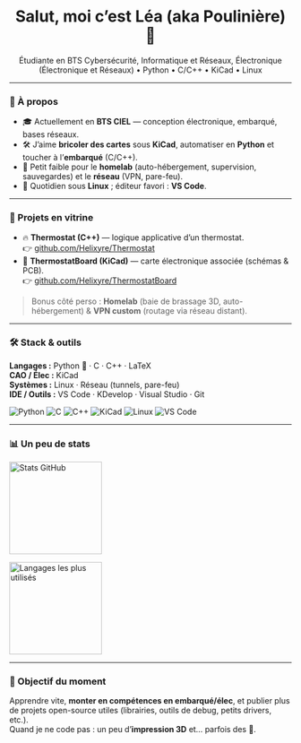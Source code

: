 <!-- Profile README for @Helixyre -->
<h1 align="center">Salut, moi c’est Léa (aka Poulinière) 👋</h1>
<p align="center">
  Étudiante en BTS Cybersécurité, Informatique et Réseaux, Électronique (Électronique et Réseaux) • Python • C/C++ • KiCad • Linux
</p>

---

### 🚀 À propos
- 🎓 Actuellement en **BTS CIEL** — conception électronique, embarqué, bases réseaux.
- 🛠️ J’aime **bricoler des cartes** sous **KiCad**, automatiser en **Python** et toucher à l’**embarqué** (C/C++).
- 🧰 Petit faible pour le **homelab** (auto-hébergement, supervision, sauvegardes) et le **réseau** (VPN, pare-feu).
- 🐧 Quotidien sous **Linux** ; éditeur favori : **VS Code**.

---

### 🧪 Projets en vitrine
- 🔥 **Thermostat (C++)** — logique applicative d’un thermostat.  
  👉 <a href="https://github.com/Helixyre/Thermostat">github.com/Helixyre/Thermostat</a>
- 🧩 **ThermostatBoard (KiCad)** — carte électronique associée (schémas & PCB).  
  👉 <a href="https://github.com/Helixyre/ThermostatBoard">github.com/Helixyre/ThermostatBoard</a>

> Bonus côté perso : **Homelab** (baie de brassage 3D, auto-hébergement) & **VPN custom** (routage via réseau distant).

---

### 🛠️ Stack & outils
**Langages :** Python 🐍 · C · C++ · LaTeX  
**CAO / Élec :** KiCad  
**Systèmes :** Linux · Réseau (tunnels, pare-feu)  
**IDE / Outils :** VS Code · KDevelop · Visual Studio · Git

<p>
  <img alt="Python" src="https://img.shields.io/badge/Python-3776AB.svg?logo=python&logoColor=white">
  <img alt="C" src="https://img.shields.io/badge/C-A8B9CC.svg?logo=c&logoColor=black">
  <img alt="C++" src="https://img.shields.io/badge/C++-00599C.svg?logo=cplusplus&logoColor=white">
  <img alt="KiCad" src="https://img.shields.io/badge/KiCad-314CB0.svg?logo=kicad&logoColor=white">
  <img alt="Linux" src="https://img.shields.io/badge/Linux-FCC624.svg?logo=linux&logoColor=black">
  <img alt="VS Code" src="https://img.shields.io/badge/VS%20Code-007ACC.svg?logo=visualstudiocode&logoColor=white">
</p>

---

### 📊 Un peu de stats
<p align="left">
  <img height="165" src="https://github-readme-stats.vercel.app/api?username=Helixyre&show_icons=true&hide_title=true&rank_icon=github" alt="Stats GitHub">
</p>
<p align="left">
  <img height="165" src="https://github-readme-stats.vercel.app/api/top-langs/?username=Helixyre&layout=compact&langs_count=8" alt="Langages les plus utilisés">
</p>

---

### 🎯 Objectif du moment
Apprendre vite, **monter en compétences en embarqué/élec**, et publier plus de projets open-source utiles (librairies, outils de debug, petits drivers, etc.).  
Quand je ne code pas : un peu d’**impression 3D** et… parfois des 🐴.

